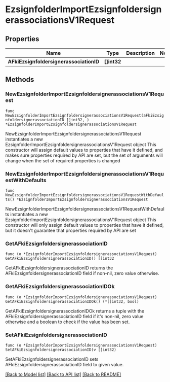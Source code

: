 # EzsignfolderImportEzsignfoldersignerassociationsV1Request

## Properties

Name | Type | Description | Notes
------------ | ------------- | ------------- | -------------
**AFkiEzsignfoldersignerassociationID** | **[]int32** |  | 

## Methods

### NewEzsignfolderImportEzsignfoldersignerassociationsV1Request

`func NewEzsignfolderImportEzsignfoldersignerassociationsV1Request(aFkiEzsignfoldersignerassociationID []int32, ) *EzsignfolderImportEzsignfoldersignerassociationsV1Request`

NewEzsignfolderImportEzsignfoldersignerassociationsV1Request instantiates a new EzsignfolderImportEzsignfoldersignerassociationsV1Request object
This constructor will assign default values to properties that have it defined,
and makes sure properties required by API are set, but the set of arguments
will change when the set of required properties is changed

### NewEzsignfolderImportEzsignfoldersignerassociationsV1RequestWithDefaults

`func NewEzsignfolderImportEzsignfoldersignerassociationsV1RequestWithDefaults() *EzsignfolderImportEzsignfoldersignerassociationsV1Request`

NewEzsignfolderImportEzsignfoldersignerassociationsV1RequestWithDefaults instantiates a new EzsignfolderImportEzsignfoldersignerassociationsV1Request object
This constructor will only assign default values to properties that have it defined,
but it doesn't guarantee that properties required by API are set

### GetAFkiEzsignfoldersignerassociationID

`func (o *EzsignfolderImportEzsignfoldersignerassociationsV1Request) GetAFkiEzsignfoldersignerassociationID() []int32`

GetAFkiEzsignfoldersignerassociationID returns the AFkiEzsignfoldersignerassociationID field if non-nil, zero value otherwise.

### GetAFkiEzsignfoldersignerassociationIDOk

`func (o *EzsignfolderImportEzsignfoldersignerassociationsV1Request) GetAFkiEzsignfoldersignerassociationIDOk() (*[]int32, bool)`

GetAFkiEzsignfoldersignerassociationIDOk returns a tuple with the AFkiEzsignfoldersignerassociationID field if it's non-nil, zero value otherwise
and a boolean to check if the value has been set.

### SetAFkiEzsignfoldersignerassociationID

`func (o *EzsignfolderImportEzsignfoldersignerassociationsV1Request) SetAFkiEzsignfoldersignerassociationID(v []int32)`

SetAFkiEzsignfoldersignerassociationID sets AFkiEzsignfoldersignerassociationID field to given value.



[[Back to Model list]](../README.md#documentation-for-models) [[Back to API list]](../README.md#documentation-for-api-endpoints) [[Back to README]](../README.md)


